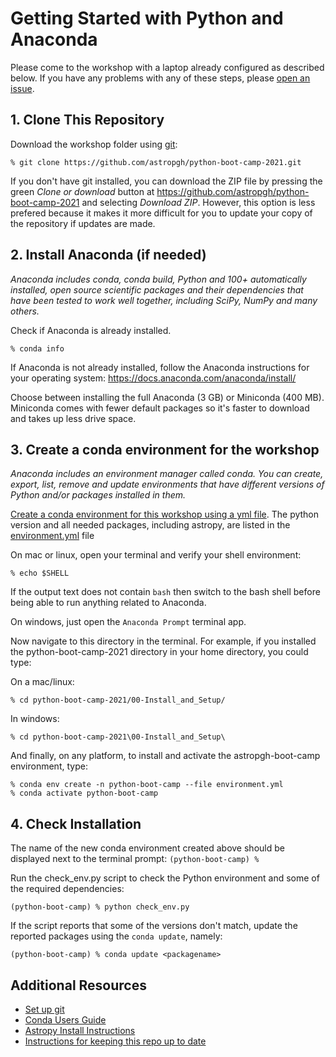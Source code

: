 # Getting Started with Python and Anaconda

Please come to the workshop with a laptop already configured as described below.
If you have any problems with any of these steps, please [open an issue](https://github.com/astropgh/python-boot-camp-2021/issues).

## 1. Clone This Repository

Download the workshop folder using [git](https://help.github.com/articles/set-up-git/):

    % git clone https://github.com/astropgh/python-boot-camp-2021.git

If you don't have git installed, you can download the ZIP file by pressing the green *Clone or download* button at https://github.com/astropgh/python-boot-camp-2021 and selecting *Download ZIP*.  However, this option is less prefered because it makes it more difficult for you to update your copy of the repository if updates are made.

## 2. Install Anaconda (if needed)

*Anaconda includes conda, conda build, Python and 100+ automatically installed, open source scientific packages and their dependencies that have been tested to work well together, including SciPy, NumPy and many others.*

Check if Anaconda is already installed.

    % conda info

If Anaconda is not already installed, follow the Anaconda instructions for your operating system:
https://docs.anaconda.com/anaconda/install/

Choose between installing the full Anaconda (3 GB) or  Miniconda (400 MB).
Miniconda comes with fewer default packages so it's faster to download and takes up less drive space.

## 3. Create a conda environment for the workshop
*Anaconda includes an environment manager called conda.  You can create, export, list, remove and update environments that have different versions of Python and/or packages installed in them.*

[Create a conda environment for this workshop using a yml file](https://conda.io/docs/user-guide/tasks/manage-environments.html#creating-an-environment-from-an-environment-yml-file).
The python version and all needed packages, including astropy, are listed in the [environment.yml](https://github.com/astropgh/astropgh-boot-camp-2020/tree/master/notebooks/00-Install_and_Setup/environment.yml) file

On mac or linux, open your terminal and verify your shell environment:

    % echo $SHELL

If the output text does not contain `bash` then switch to the bash shell before being able to run anything related to Anaconda.

On windows, just open the `Anaconda Prompt` terminal app.

Now navigate to this directory in the terminal.  For example, if you installed the python-boot-camp-2021 directory in your home directory, you could type:

On a mac/linux:

    % cd python-boot-camp-2021/00-Install_and_Setup/  

In windows:

    % cd python-boot-camp-2021\00-Install_and_Setup\

And finally, on any platform, to install and activate the astropgh-boot-camp environment, type:

    % conda env create -n python-boot-camp --file environment.yml
    % conda activate python-boot-camp

## 4. Check Installation

The name of the new conda environment created above should be displayed next to the terminal prompt: `(python-boot-camp) % `

Run the check_env.py script to check the Python environment and some of the required dependencies:

    (python-boot-camp) % python check_env.py

If the script reports that some of the versions don't match, update the reported packages using the ``conda update``, namely:

    (python-boot-camp) % conda update <packagename>


## Additional Resources
- [Set up git](https://help.github.com/articles/set-up-git/)
- [Conda Users Guide](https://conda.io/docs/user-guide/index.html)
- [Astropy Install Instructions](http://docs.astropy.org/en/stable/install.html)
- [Instructions for keeping this repo up to date](UPDATING.md)
